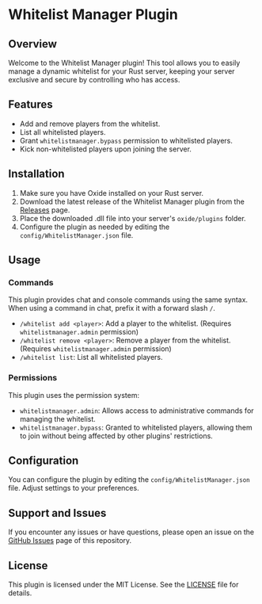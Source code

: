 # Whitelist Manager Plugin

## Overview

Welcome to the Whitelist Manager plugin! This tool allows you to easily manage a dynamic whitelist for your Rust server, keeping your server exclusive and secure by controlling who has access.

## Features

- Add and remove players from the whitelist.
- List all whitelisted players.
- Grant `whitelistmanager.bypass` permission to whitelisted players.
- Kick non-whitelisted players upon joining the server.

## Installation

1. Make sure you have Oxide installed on your Rust server.
2. Download the latest release of the Whitelist Manager plugin from the [Releases](https://umod.org/plugins/wmgDoDQK2Z) page.
3. Place the downloaded .dll file into your server's `oxide/plugins` folder.
4. Configure the plugin as needed by editing the `config/WhitelistManager.json` file.

## Usage

### Commands

This plugin provides chat and console commands using the same syntax. When using a command in chat, prefix it with a forward slash `/`.

- `/whitelist add <player>`: Add a player to the whitelist. (Requires `whitelistmanager.admin` permission)
- `/whitelist remove <player>`: Remove a player from the whitelist. (Requires `whitelistmanager.admin` permission)
- `/whitelist list`: List all whitelisted players.

### Permissions

This plugin uses the permission system:

- `whitelistmanager.admin`: Allows access to administrative commands for managing the whitelist.
- `whitelistmanager.bypass`: Granted to whitelisted players, allowing them to join without being affected by other plugins' restrictions.

## Configuration

You can configure the plugin by editing the `config/WhitelistManager.json` file. Adjust settings to your preferences.

## Support and Issues

If you encounter any issues or have questions, please open an issue on the [GitHub Issues](https://github.com/Cobrakiller456/-whitelist-manager/issues) page of this repository.

## License

This plugin is licensed under the MIT License. See the [LICENSE](LICENSE) file for details.

